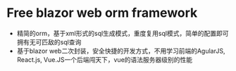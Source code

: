 # Free blazor web orm framework
* 精简的orm，基于xml形式的sql生成模式，重度复用sql模式，简单的配置即可拥有无可匹敌的sql查询
* 基于blazor web二次封装，安全快捷的开发方式，不用学习前端的AgularJS, React.js, Vue.JS一个后端闯天下，vue的语法服务器级别的性能
